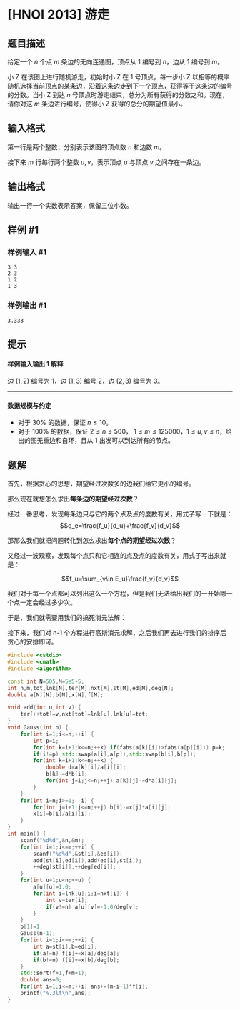 # [HNOI 2013] 游走

## 题目描述

给定一个 $n$ 个点 $m$ 条边的无向连通图，顶点从 $1$ 编号到 $n$，边从 $1$ 编号到 $m$。 

小 Z 在该图上进行随机游走，初始时小 Z 在 $1$ 号顶点，每一步小 Z 以相等的概率随机选择当前顶点的某条边，沿着这条边走到下一个顶点，获得等于这条边的编号的分数。当小 Z 到达 $n$ 号顶点时游走结束，总分为所有获得的分数之和。现在，请你对这 $m$ 条边进行编号，使得小 Z 获得的总分的期望值最小。

## 输入格式

第一行是两个整数，分别表示该图的顶点数 $n$ 和边数 $m$。

接下来 $m$ 行每行两个整数 $u,v$，表示顶点 $u$ 与顶点 $v$ 之间存在一条边。

## 输出格式

输出一行一个实数表示答案，保留三位小数。

## 样例 #1

### 样例输入 #1

```
3 3
2 3
1 2
1 3
```

### 样例输出 #1

```
3.333
```

## 提示

#### 样例输入输出 1 解释

边 $(1,2)$ 编号为 $1$，边 $(1,3)$ 编号 $2$，边 $(2,3)$ 编号为 $3$。

---

#### 数据规模与约定

- 对于 $30\%$ 的数据，保证 $n\leq 10$。
- 对于 $100\%$ 的数据，保证 $2\leq n \leq 500$， $1 \leq m \leq 125000$，$1 \leq u, v \leq n$，给出的图无重边和自环，且从 $1$ 出发可以到达所有的节点。

## 题解
首先，根据贪心的思想，期望经过次数多的边我们给它更小的编号。

那么现在就想怎么求出**每条边的期望经过次数**？

经过一番思考，发现每条边只与它的两个点及点的度数有关，用式子写一下就是：
$$g_e=\frac{f_u}{d_u}+\frac{f_v}{d_v}$$

那那么我们就把问题转化到怎么求出**每个点的期望经过次数**？

又经过一波观察，发现每个点只和它相连的点及点的度数有关，用式子写出来就是：

$$f_u=\sum_{v\in E_u}\frac{f_v}{d_v}$$


我们对于每一个点都可以列出这么一个方程，但是我们无法给出我们的一开始哪一个点一定会经过多少次。

于是，我们就需要用我们的搞死消元法解：


接下来，我们对 n-1 个方程进行高斯消元求解，之后我们再去进行我们的排序后贪心的安排即可。

```cpp
#include <cstdio>
#include <cmath>
#include <algorithm>

const int N=505,M=5e5+5;
int n,m,tot,lnk[N],ter[M],nxt[M],st[M],ed[M],deg[N];
double a[N][N],b[N],x[N],f[M];

void add(int u,int v) {
	ter[++tot]=v,nxt[tot]=lnk[u],lnk[u]=tot;
}
void Gauss(int n) {
	for(int i=1;i<=n;++i) {
		int p=i;
		for(int k=i+1;k<=n;++k) if(fabs(a[k][i])>fabs(a[p][i])) p=k;
		if(i!=p) std::swap(a[i],a[p]),std::swap(b[i],b[p]);
		for(int k=i+1;k<=n;++k) {
			double d=a[k][i]/a[i][i];
			b[k]-=d*b[i];
			for(int j=i;j<=n;++j) a[k][j]-=d*a[i][j];
		}
	}
	for(int i=n;i>=1;--i) {
		for(int j=i+1;j<=n;++j) b[i]-=x[j]*a[i][j];
		x[i]=b[i]/a[i][i];
	}
}
int main() {
	scanf("%d%d",&n,&m);
	for(int i=1;i<=m;++i) {
		scanf("%d%d",&st[i],&ed[i]);
		add(st[i],ed[i]),add(ed[i],st[i]);
		++deg[st[i]],++deg[ed[i]];
	}
	for(int u=1;u<n;++u) {
		a[u][u]=1.0;
		for(int i=lnk[u];i;i=nxt[i]) {
			int v=ter[i];
			if(v!=n) a[u][v]=-1.0/deg[v];
		}
	}
	b[1]=1;
	Gauss(n-1);
	for(int i=1;i<=m;++i) {
		int a=st[i],b=ed[i];
		if(a!=n) f[i]+=x[a]/deg[a];
		if(b!=n) f[i]+=x[b]/deg[b];
	}
	std::sort(f+1,f+m+1);
	double ans=0;
	for(int i=1;i<=m;++i) ans+=(m-i+1)*f[i];
	printf("%.3lf\n",ans);
}
```
